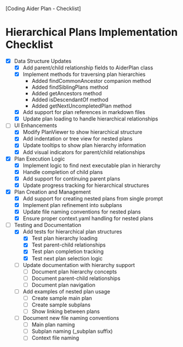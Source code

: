 [Coding Aider Plan - Checklist]

# Hierarchical Plans Implementation Checklist

- [x] Data Structure Updates
  - [x] Add parent/child relationship fields to AiderPlan class
  - [x] Implement methods for traversing plan hierarchies
    - Added findCommonAncestor companion method
    - Added findSiblingPlans method
    - Added getAncestors method
    - Added isDescendantOf method
    - Added getNextUncompletedPlan method
  - [x] Add support for plan references in markdown files
  - [x] Update plan loading to handle hierarchical relationships

- [ ] UI Enhancements
  - [x] Modify PlanViewer to show hierarchical structure
  - [x] Add indentation or tree view for nested plans
  - [x] Update tooltips to show plan hierarchy information
  - [x] Add visual indicators for parent/child relationships

- [x] Plan Execution Logic
  - [x] Implement logic to find next executable plan in hierarchy
  - [x] Handle completion of child plans
  - [x] Add support for continuing parent plans
  - [x] Update progress tracking for hierarchical structures

- [x] Plan Creation and Management
  - [x] Add support for creating nested plans from single prompt
  - [x] Implement plan refinement into subplans
  - [x] Update file naming conventions for nested plans
  - [x] Ensure proper context.yaml handling for nested plans

- [ ] Testing and Documentation
  - [x] Add tests for hierarchical plan structures
    - [x] Test plan hierarchy loading
    - [x] Test parent-child relationships
    - [x] Test plan completion tracking
    - [x] Test next plan selection logic
  - [ ] Update documentation with hierarchy support
    - [ ] Document plan hierarchy concepts
    - [ ] Document parent-child relationships
    - [ ] Document plan navigation
  - [ ] Add examples of nested plan usage
    - [ ] Create sample main plan
    - [ ] Create sample subplans
    - [ ] Show linking between plans
  - [ ] Document new file naming conventions
    - [ ] Main plan naming
    - [ ] Subplan naming (_subplan suffix)
    - [ ] Context file naming
